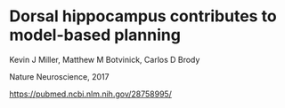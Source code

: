 # Dorsal hippocampus contributes to model-based planning

Kevin J Miller, Matthew M Botvinick, Carlos D Brody

Nature Neuroscience, 2017

https://pubmed.ncbi.nlm.nih.gov/28758995/
